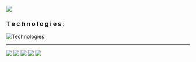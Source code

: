 ![](https://au.digicobbler.com/wp-content/uploads/2018/12/netacol_api_anim.gif)
### T e c h n o l o g i e s :
![Technologies](https://skillicons.dev/icons?i=nodejs,js,express,html,css,sass,vscode,git,figma&theme=dark&perline=11)
____


![](http://github-profile-summary-cards.vercel.app/api/cards/profile-details?username=hamelons&theme=algolia)
![](http://github-profile-summary-cards.vercel.app/api/cards/stats?username=hamelons&theme=algolia)
![](http://github-profile-summary-cards.vercel.app/api/cards/productive-time?username=hamelons&theme=algolia&utcOffset=8)
![](http://github-profile-summary-cards.vercel.app/api/cards/repos-per-language?username=hamelons&theme=algolia)
![](http://github-profile-summary-cards.vercel.app/api/cards/most-commit-language?username=hamelons&theme=algolia)
